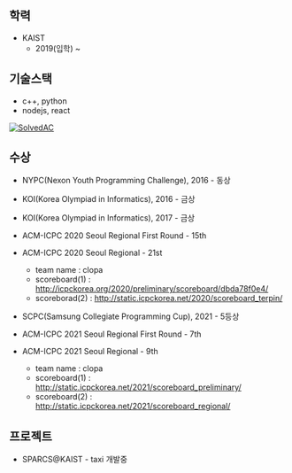## 학력
- KAIST
  - 2019(입학) ~ 

## 기술스택
- c++, python
- nodejs, react

[![SolvedAC](http://mazassumnida.wtf/api/v2/generate_badge?boj=geon6757)](https://solved.ac/geon6757)


## 수상
- NYPC(Nexon Youth Programming Challenge), 2016 - 동상
- KOI(Korea Olympiad in Informatics), 2016 - 금상
- KOI(Korea Olympiad in Informatics), 2017 - 금상

- ACM-ICPC 2020 Seoul Regional First Round - 15th
- ACM-ICPC 2020 Seoul Regional - 21st
  - team name : clopa
  - scoreboard(1) : http://icpckorea.org/2020/preliminary/scoreboard/dbda78f0e4/
  - scoreborad(2) : http://static.icpckorea.net/2020/scoreboard_terpin/

- SCPC(Samsung Collegiate Programming Cup), 2021 - 5등상

- ACM-ICPC 2021 Seoul Regional First Round - 7th
- ACM-ICPC 2021 Seoul Regional - 9th
  - team name : clopa
  - scoreboard(1) : http://static.icpckorea.net/2021/scoreboard_preliminary/
  - scoreboard(2) : http://static.icpckorea.net/2021/scoreboard_regional/

## 프로젝트
- SPARCS@KAIST - taxi 개발중
